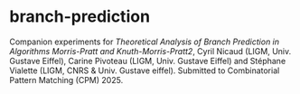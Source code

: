 # branch-prediction

Companion experiments for *Theoretical Analysis of Branch Prediction in Algorithms Morris-Pratt and Knuth-Morris-Pratt2*, Cyril Nicaud (LIGM, Univ. Gustave Eiffel), Carine Pivoteau (LIGM, Univ. Gustave Eiffel) and Stéphane Vialette (LIGM, CNRS & Univ. Gustave eiffel). Submitted to Combinatorial Pattern Matching (CPM) 2025.
